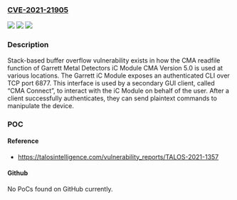 ### [CVE-2021-21905](https://cve.mitre.org/cgi-bin/cvename.cgi?name=CVE-2021-21905)
![](https://img.shields.io/static/v1?label=Product&message=Garrett%20Metal%20Detectors&color=blue)
![](https://img.shields.io/static/v1?label=Version&message=n%2Fa&color=blue)
![](https://img.shields.io/static/v1?label=Vulnerability&message=stack-based%20buffer%20overflow&color=brighgreen)

### Description

Stack-based buffer overflow vulnerability exists in how the CMA readfile function of Garrett Metal Detectors iC Module CMA Version 5.0 is used at various locations. The Garrett iC Module exposes an authenticated CLI over TCP port 6877. This interface is used by a secondary GUI client, called “CMA Connect”, to interact with the iC Module on behalf of the user. After a client successfully authenticates, they can send plaintext commands to manipulate the device.

### POC

#### Reference
- https://talosintelligence.com/vulnerability_reports/TALOS-2021-1357

#### Github
No PoCs found on GitHub currently.

